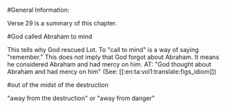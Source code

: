 #General Information:

Verse 29 is a summary of this chapter.

#God called Abraham to mind

This tells why God rescued Lot. To "call to mind" is a way of saying "remember." This does not imply that God forgot about Abraham. It means he considered Abraham and had mercy on him. AT: "God thought about Abraham and had mercy on him" (See: [[:en:ta:vol1:translate:figs_idiom]])

#out of the midst of the destruction

"away from the destruction" or "away from danger"
